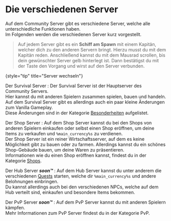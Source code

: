 # Die verschiedenen Server

Auf dem Community Server gibt es verschiedene Server, welche alle unterschiedliche Funktionen
haben. \
Im Folgenden werden die verschiedenen Server kurz vorgestellt.

> Auf jedem Server gibt es ein **Schiff am Spawn** mit einem Kapitän, welcher dich zu den anderen
> Servern bringt. Hierzu musst du mit dem Kapitän reden. Anschließend kannst du mit dem Mausrad
> scrollen, bis dein gewünschter Server gelb hinterlegt ist. Dann bestätigst du mit
> der <shortcut key="$Enter"/>Taste den Vorgang und wirst auf den Server verbunden.
>
{style="tip" title="Server wechseln"}

Der Survival Server
: Der Survival Server ist der Hauptserver des Community Servers. \
Hier kannst du mit anderen Spielern zusammen spielen, bauen und handeln. \
Auf dem Survival Server gibt es allerdings auch ein paar kleine Änderungen zum Vanilla Gameplay. \
Diese Änderungen sind in der
Kategorie [Besonderheiten](specials.md "Hier findest du einige besonderheiten von diesem Server.")
aufgelistet.

Der Shop Server
: Auf dem Shop Server kannst du bei den Shops von anderen Spielern einkaufen oder selbst einen Shop
eröffnen, um deine Items zu verkaufen und `%main_currency%s` zu verdienen. \
Der Shop Server ist ein reiner Wirtschaftsserver, auf dem es keine Möglichkeit gibt zu bauen oder zu
farmen. Allerdings kannst du ein schönes Shop-Gebäude bauen, um deine Waren zu präsentieren. \
Informationen wie du einen Shop eröffnen kannst, findest du in der
Kategorie [Shops](shops-starting-page.topic).

<format color="Gray">Der Hub Server _**soon™**_ </format>
: <format color="Gray"> Auf dem Hub Server kannst du unter anderem die verschiedenen [Quests](specials.md#quests) starten, welche
dir `%main_currency%s` und andere Belohnungen einbringen. \
Du kannst allerdings auch bei den verschiedenen NPCs, welche auf dem Hub verteilt sind, einkaufen und besondere Items
bekommen. </format>

<format color="Gray"> Der PvP Server _**soon™**_ </format>
: <format color="Gray"> Auf dem PvP Server kannst du mit anderen Spielern kämpfen. \
Mehr Informationen zum PvP Server findest du in der Kategorie PvP.</format>
